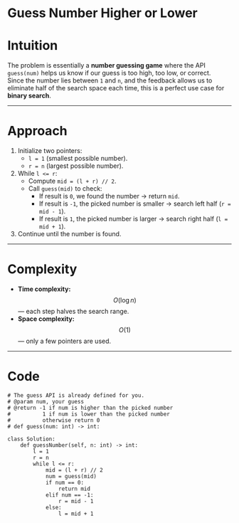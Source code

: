# Guess Number Higher or Lower

# Intuition

The problem is essentially a **number guessing game** where the API `guess(num)` helps us know if our guess is too high, too low, or correct.  
Since the number lies between `1` and `n`, and the feedback allows us to eliminate half of the search space each time, this is a perfect use case for **binary search**.

---

# Approach

1. Initialize two pointers:
   - `l = 1` (smallest possible number).
   - `r = n` (largest possible number).
2. While `l <= r`:
   - Compute `mid = (l + r) // 2`.
   - Call `guess(mid)` to check:
     - If result is `0`, we found the number → return `mid`.
     - If result is `-1`, the picked number is smaller → search left half (`r = mid - 1`).
     - If result is `1`, the picked number is larger → search right half (`l = mid + 1`).
3. Continue until the number is found.

---

# Complexity

- **Time complexity:** $$O(\log n)$$ — each step halves the search range.
- **Space complexity:** $$O(1)$$ — only a few pointers are used.

---

# Code

```
# The guess API is already defined for you.
# @param num, your guess
# @return -1 if num is higher than the picked number
#          1 if num is lower than the picked number
#          otherwise return 0
# def guess(num: int) -> int:

class Solution:
    def guessNumber(self, n: int) -> int:
        l = 1
        r = n
        while l <= r:
            mid = (l + r) // 2
            num = guess(mid)
            if num == 0:
                return mid
            elif num == -1:
                r = mid - 1
            else:
                l = mid + 1
```
